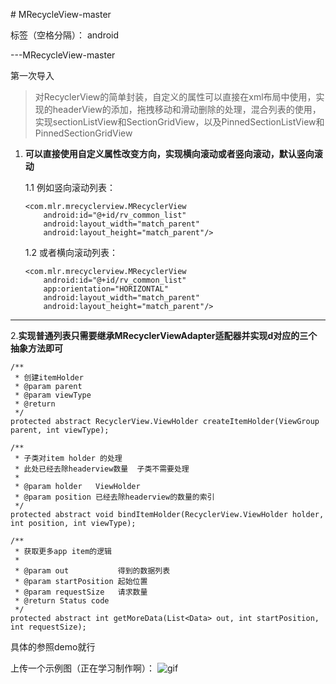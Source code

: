 ﻿﻿# MRecycleView-master

标签（空格分隔）： android

---MRecycleView-master

第一次导入

> 对RecyclerView的简单封装，自定义的属性可以直接在xml布局中使用，实现的headerView的添加，拖拽移动和滑动删除的处理，混合列表的使用，
实现sectionListView和SectionGridView，以及PinnedSectionListView和PinnedSectionGridView

 1. **可以直接使用自定义属性改变方向，实现横向滚动或者竖向滚动，默认竖向滚动** 
 

    1.1 例如竖向滚动列表：
   

        <com.mlr.mrecyclerview.MRecyclerView
            android:id="@+id/rv_common_list"
            android:layout_width="match_parent"
            android:layout_height="match_parent"/>
            
    
    1.2 或者横向滚动列表：
    
        <com.mlr.mrecyclerview.MRecyclerView
            android:id="@+id/rv_common_list"
            app:orientation="HORIZONTAL"
            android:layout_width="match_parent"
            android:layout_height="match_parent"/>

----------
     
2.**实现普通列表只需要继承MRecyclerViewAdapter适配器并实现d对应的三个抽象方法即可**

    
    /**
     * 创建itemHolder
     * @param parent
     * @param viewType
     * @return
     */
    protected abstract RecyclerView.ViewHolder createItemHolder(ViewGroup parent, int viewType);

    /**
     * 子类对item holder 的处理
     * 此处已经去除headerview数量  子类不需要处理
     *
     * @param holder   ViewHolder
     * @param position 已经去除headerview的数量的索引
     */
    protected abstract void bindItemHolder(RecyclerView.ViewHolder holder, int position, int viewType);
    
    /**
     * 获取更多app item的逻辑
     *
     * @param out           得到的数据列表
     * @param startPosition 起始位置
     * @param requestSize   请求数量
     * @return Status code
     */
    protected abstract int getMoreData(List<Data> out, int startPosition, int requestSize);
    
    
具体的参照demo就行

上传一个示例图（正在学习制作啊）：
    ![gif](https://github.com/oneapp1e/MRecycleView-master/blob/master/gif01.gif)




